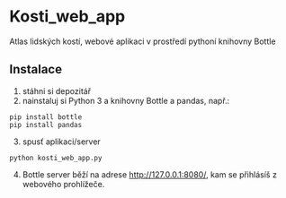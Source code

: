 # Kosti_web_app
Atlas lidských kostí, webové aplikaci v prostředí pythoní knihovny Bottle

## Instalace
1. stáhni si depozitář
2. nainstaluj si Python 3 a knihovny Bottle a pandas, např.:
```
pip install bottle
pip install pandas
```
3. spusť aplikaci/server
```
python kosti_web_app.py
```
4. Bottle server běží na adrese http://127.0.0.1:8080/, kam se přihlásíš z webového prohlížeče.
